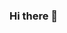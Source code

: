 ### Hi there 👋

<!--
**someway22/someway22** is a ✨ _special_ ✨ repository because its `README.md` (this file) appears on your GitHub profile.

Here are some ideas to get you started:

- 👀 I’m interested in AIGC
- 🌱 I’m currently learning Python, Go
- 💞️ I’m looking to collaborate on some networking scripts
-->
